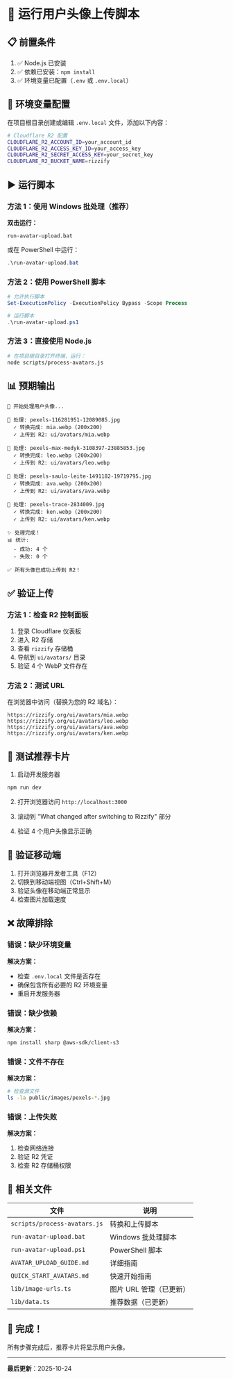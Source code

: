 # 🚀 运行用户头像上传脚本

## 📋 前置条件

1. ✅ Node.js 已安装
2. ✅ 依赖已安装：`npm install`
3. ✅ 环境变量已配置（`.env` 或 `.env.local`）

## 🔧 环境变量配置

在项目根目录创建或编辑 `.env.local` 文件，添加以下内容：

```bash
# Cloudflare R2 配置
CLOUDFLARE_R2_ACCOUNT_ID=your_account_id
CLOUDFLARE_R2_ACCESS_KEY_ID=your_access_key
CLOUDFLARE_R2_SECRET_ACCESS_KEY=your_secret_key
CLOUDFLARE_R2_BUCKET_NAME=rizzify
```

## ▶️ 运行脚本

### 方法 1：使用 Windows 批处理（推荐）

**双击运行：**
```
run-avatar-upload.bat
```

或在 PowerShell 中运行：
```powershell
.\run-avatar-upload.bat
```

### 方法 2：使用 PowerShell 脚本

```powershell
# 允许执行脚本
Set-ExecutionPolicy -ExecutionPolicy Bypass -Scope Process

# 运行脚本
.\run-avatar-upload.ps1
```

### 方法 3：直接使用 Node.js

```bash
# 在项目根目录打开终端，运行：
node scripts/process-avatars.js
```

## 📊 预期输出

```
🎨 开始处理用户头像...

📸 处理: pexels-116281951-12089085.jpg
  ✓ 转换完成: mia.webp (200x200)
  ✓ 上传到 R2: ui/avatars/mia.webp

📸 处理: pexels-max-medyk-3108397-23885853.jpg
  ✓ 转换完成: leo.webp (200x200)
  ✓ 上传到 R2: ui/avatars/leo.webp

📸 处理: pexels-saulo-leite-1491182-19719795.jpg
  ✓ 转换完成: ava.webp (200x200)
  ✓ 上传到 R2: ui/avatars/ava.webp

📸 处理: pexels-trace-2834009.jpg
  ✓ 转换完成: ken.webp (200x200)
  ✓ 上传到 R2: ui/avatars/ken.webp

✨ 处理完成！
📊 统计:
  - 成功: 4 个
  - 失败: 0 个

✅ 所有头像已成功上传到 R2！
```

## ✅ 验证上传

### 方法 1：检查 R2 控制面板

1. 登录 Cloudflare 仪表板
2. 进入 R2 存储
3. 查看 `rizzify` 存储桶
4. 导航到 `ui/avatars/` 目录
5. 验证 4 个 WebP 文件存在

### 方法 2：测试 URL

在浏览器中访问（替换为您的 R2 域名）：
```
https://rizzify.org/ui/avatars/mia.webp
https://rizzify.org/ui/avatars/leo.webp
https://rizzify.org/ui/avatars/ava.webp
https://rizzify.org/ui/avatars/ken.webp
```

## 🧪 测试推荐卡片

1. 启动开发服务器
```bash
npm run dev
```

2. 打开浏览器访问 `http://localhost:3000`

3. 滚动到 "What changed after switching to Rizzify" 部分

4. 验证 4 个用户头像显示正确

## 📱 验证移动端

1. 打开浏览器开发者工具（F12）
2. 切换到移动端视图（Ctrl+Shift+M）
3. 验证头像在移动端正常显示
4. 检查图片加载速度

## ❌ 故障排除

### 错误：缺少环境变量

**解决方案：**
- 检查 `.env.local` 文件是否存在
- 确保包含所有必要的 R2 环境变量
- 重启开发服务器

### 错误：缺少依赖

**解决方案：**
```bash
npm install sharp @aws-sdk/client-s3
```

### 错误：文件不存在

**解决方案：**
```bash
# 检查源文件
ls -la public/images/pexels-*.jpg
```

### 错误：上传失败

**解决方案：**
1. 检查网络连接
2. 验证 R2 凭证
3. 检查 R2 存储桶权限

## 📝 相关文件

| 文件 | 说明 |
|------|------|
| `scripts/process-avatars.js` | 转换和上传脚本 |
| `run-avatar-upload.bat` | Windows 批处理脚本 |
| `run-avatar-upload.ps1` | PowerShell 脚本 |
| `AVATAR_UPLOAD_GUIDE.md` | 详细指南 |
| `QUICK_START_AVATARS.md` | 快速开始指南 |
| `lib/image-urls.ts` | 图片 URL 管理（已更新） |
| `lib/data.ts` | 推荐数据（已更新） |

## 🎉 完成！

所有步骤完成后，推荐卡片将显示用户头像。

---

**最后更新**：2025-10-24
